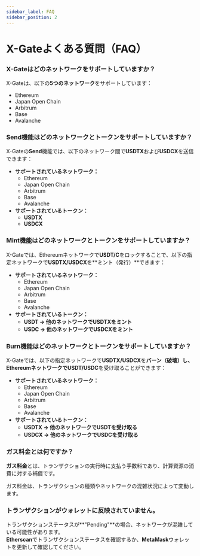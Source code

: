 ```yaml
---
sidebar_label: FAQ
sidebar_position: 2
---
```


# X-Gateよくある質問（FAQ）

### **X-Gateはどのネットワークをサポートしていますか？**  

X-Gateは、以下の**5つのネットワーク**をサポートしています：  

- Ethereum  
- Japan Open Chain  
- Arbitrum  
- Base  
- Avalanche  

### **Send機能はどのネットワークとトークンをサポートしていますか？**  

X-Gateの**Send**機能では、以下のネットワーク間で**USDTX**および**USDCX**を送信できます：  

- **サポートされているネットワーク：**  
    - Ethereum  
    - Japan Open Chain  
    - Arbitrum  
    - Base  
    - Avalanche  
- **サポートされているトークン：**  
    - **USDTX**  
    - **USDCX**  

### **Mint機能はどのネットワークとトークンをサポートしていますか？**  

X-Gateでは、Ethereumネットワークで**USDT/C**をロックすることで、以下の指定ネットワークで**USDTX/USDCX**を**ミント（発行）**できます：  

- **サポートされているネットワーク：**  
    - Ethereum  
    - Japan Open Chain  
    - Arbitrum  
    - Base  
    - Avalanche  
- **サポートされているトークン：**  
    - **USDT → 他のネットワークでUSDTXをミント**  
    - **USDC → 他のネットワークでUSDCXをミント**  

### **Burn機能はどのネットワークとトークンをサポートしていますか？**  

X-Gateでは、以下の指定ネットワークで**USDTX/USDCX**を**バーン（破壊）**し、Ethereumネットワークで**USDT/USDC**を受け取ることができます：  

- **サポートされているネットワーク：**  
    - Ethereum  
    - Japan Open Chain  
    - Arbitrum  
    - Base  
    - Avalanche  
- **サポートされているトークン：**  
    - **USDTX → 他のネットワークでUSDTを受け取る**  
    - **USDCX → 他のネットワークでUSDCを受け取る**  

### **ガス料金とは何ですか？**  

**ガス料金**とは、トランザクションの実行時に支払う手数料であり、計算資源の消費に対する補償です。  

ガス料金は、トランザクションの種類やネットワークの混雑状況によって変動します。  

### **トランザクションがウォレットに反映されていません。**  

トランザクションステータスが**"Pending"**の場合、ネットワークが混雑している可能性があります。  
**Etherscan**でトランザクションステータスを確認するか、**MetaMask**ウォレットを更新して確認してください。